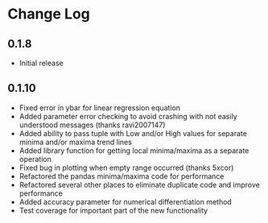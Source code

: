 Change Log
===========

0.1.8
-------
- Initial release

0.1.10
-------
- Fixed error in ybar for linear regression equation
- Added parameter error checking to avoid crashing with not easily understood messages (thanks ravi2007147)
- Added ability to pass tuple with Low and/or High values for separate minima and/or maxima trend lines
- Added library function for getting local minima/maxima as a separate operation
- Fixed bug in plotting when empty range occurred (thanks 5xcor)
- Refactored the pandas minima/maxima code for performance
- Refactored several other places to eliminate duplicate code and improve performance
- Added accuracy parameter for numerical differentiation method
- Test coverage for important part of the new functionality
